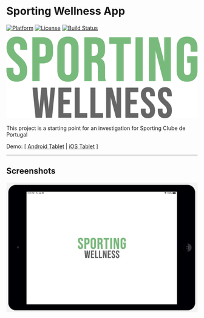 # Sporting Wellness App
 [![Platform](https://img.shields.io/badge/Platform-Flutter-yellow.svg)](https://flutter.io) [![License](https://img.shields.io/badge/License-MIT-red.svg)](https://opensource.org/licenses/MIT) [![Build Status](https://app.bitrise.io/app/a2aa166eecbc90f8/status.svg?token=lWwwlp7xODozAHNbKI8tWg)](https://app.bitrise.io/app/a2aa166eecbc90f8)

![](/assets/wellness.png?raw=true)   
  
This project is a starting point for an investigation for Sporting Clube de Portugal 

Demo: [ [Android Tablet](https://appetize.io/embed/a8t74cc7xxgvh44eh694xdw4f8?device=nexus9&scale=75&orientation=landscape&osVersion=8.1) | [iOS Tablet](https://appetize.io/embed/597ef28j9dcjhch8d26mbwagh4?device=ipadair2&scale=75&orientation=landscape&osVersion=12.2) ]

---

## Screenshots


![Alt text](/resources/Screens/iPad_1.jpg?raw=true)